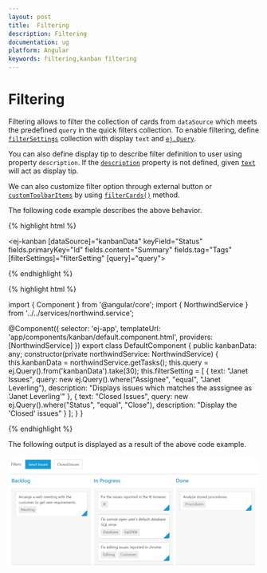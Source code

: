 ```yaml
---
layout: post
title:  Filtering
description: Filtering
documentation: ug
platform: Angular
keywords: filtering,kanban filtering
---
```


# Filtering

Filtering allows to filter the collection of cards from `dataSource` which meets the predefined `query` in the quick filters collection. To enable filtering, define [`filterSettings`](https://help.syncfusion.com/api/js/ejkanban#members:filtersettings) collection with display `text` and [`ej.Query`](https://help.syncfusion.com/js/datamanager/query). 

You can also define display tip to describe filter definition to user using property `description`. If the [`description`](https://help.syncfusion.com/api/js/ejkanban#members:filtersettings-description) property is not defined, given [`text`](https://help.syncfusion.com/api/js/ejkanban#members:filtersettings-text) will act as display tip.

We can also customize filter option through external button or [`customToolbarItems`](https://help.syncfusion.com/api/js/ejkanban#members:customtoolbaritems) by using [`filterCards()`](https://help.syncfusion.com/api/js/ejkanban#methods:filtercards) method.

The following code example describes the above behavior.

{% highlight html %}

<ej-kanban [dataSource]="kanbanData" keyField="Status" fields.primaryKey="Id" fields.content="Summary" fields.tag="Tags" [filterSettings]="filterSetting" [query]="query">
    <e-kanban-columns>
        <e-kanban-column key="Open" headerText="Backlog"></e-kanban-column>
        <e-kanban-column key="InProgress" headerText="In Progress"></e-kanban-column>
        <e-kanban-column key="Close" headerText="Done"></e-kanban-column>
    </e-kanban-columns>
</ej-kanban>

{% endhighlight %}

{% highlight html %}

import { Component } from '@angular/core';
import { NorthwindService } from '../../services/northwind.service';

@Component({
  selector: 'ej-app',
  templateUrl: 'app/components/kanban/default.component.html',
  providers: [NorthwindService]
})
export class DefaultComponent {
  public kanbanData: any;
    constructor(private northwindService: NorthwindService) {
        this.kanbanData = northwindService.getTasks();
        this.query = ej.Query().from('kanbanData').take(30);
        this.filterSetting = [
            { text: "Janet Issues", query: new ej.Query().where("Assignee", "equal", "Janet Leverling"), description: "Displays issues which matches the asssignee as 'Janet Leverling'" },
            { text: "Closed Issues", query: new ej.Query().where("Status", "equal", "Close"), description: "Display the 'Closed' issues" }
        ];
    }
}

{% endhighlight %}

The following output is displayed as a result of the above code example.

![](Filtering_images/filter_img1.png)